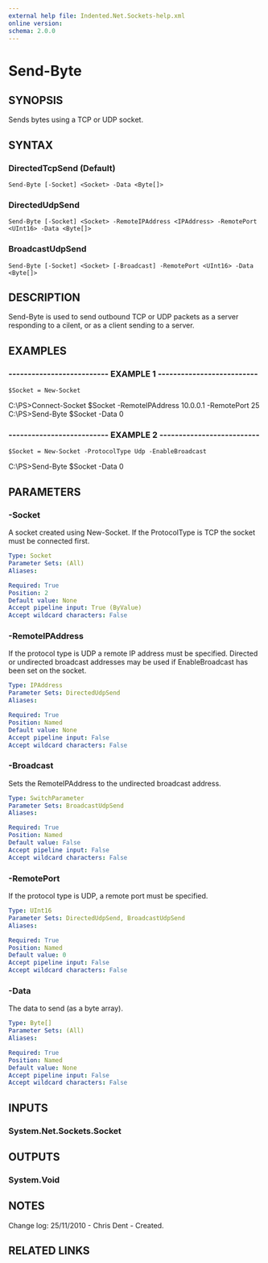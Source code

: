 ```yaml
---
external help file: Indented.Net.Sockets-help.xml
online version: 
schema: 2.0.0
---
```


# Send-Byte

## SYNOPSIS
Sends bytes using a TCP or UDP socket.

## SYNTAX

### DirectedTcpSend (Default)
```
Send-Byte [-Socket] <Socket> -Data <Byte[]>
```

### DirectedUdpSend
```
Send-Byte [-Socket] <Socket> -RemoteIPAddress <IPAddress> -RemotePort <UInt16> -Data <Byte[]>
```

### BroadcastUdpSend
```
Send-Byte [-Socket] <Socket> [-Broadcast] -RemotePort <UInt16> -Data <Byte[]>
```

## DESCRIPTION
Send-Byte is used to send outbound TCP or UDP packets as a server responding to a cilent, or as a client sending to a server.

## EXAMPLES

### -------------------------- EXAMPLE 1 --------------------------
```
$Socket = New-Socket
```

C:\PS\>Connect-Socket $Socket -RemoteIPAddress 10.0.0.1 -RemotePort 25
C:\PS\>Send-Byte $Socket -Data 0

### -------------------------- EXAMPLE 2 --------------------------
```
$Socket = New-Socket -ProtocolType Udp -EnableBroadcast
```

C:\PS\>Send-Byte $Socket -Data 0

## PARAMETERS

### -Socket
A socket created using New-Socket.
If the ProtocolType is TCP the socket must be connected first.

```yaml
Type: Socket
Parameter Sets: (All)
Aliases: 

Required: True
Position: 2
Default value: None
Accept pipeline input: True (ByValue)
Accept wildcard characters: False
```

### -RemoteIPAddress
If the protocol type is UDP a remote IP address must be specified.
Directed or undirected broadcast addresses may be used if EnableBroadcast has been set on the socket.

```yaml
Type: IPAddress
Parameter Sets: DirectedUdpSend
Aliases: 

Required: True
Position: Named
Default value: None
Accept pipeline input: False
Accept wildcard characters: False
```

### -Broadcast
Sets the RemoteIPAddress to the undirected broadcast address.

```yaml
Type: SwitchParameter
Parameter Sets: BroadcastUdpSend
Aliases: 

Required: True
Position: Named
Default value: False
Accept pipeline input: False
Accept wildcard characters: False
```

### -RemotePort
If the protocol type is UDP, a remote port must be specified.

```yaml
Type: UInt16
Parameter Sets: DirectedUdpSend, BroadcastUdpSend
Aliases: 

Required: True
Position: Named
Default value: 0
Accept pipeline input: False
Accept wildcard characters: False
```

### -Data
The data to send (as a byte array).

```yaml
Type: Byte[]
Parameter Sets: (All)
Aliases: 

Required: True
Position: Named
Default value: None
Accept pipeline input: False
Accept wildcard characters: False
```

## INPUTS

### System.Net.Sockets.Socket

## OUTPUTS

### System.Void

## NOTES
Change log:
  25/11/2010 - Chris Dent - Created.

## RELATED LINKS

